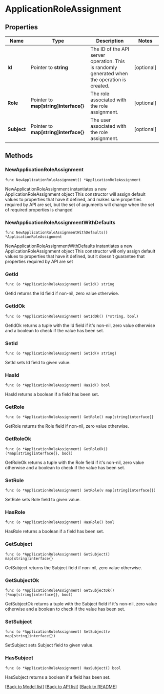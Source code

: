 # ApplicationRoleAssignment

## Properties

Name | Type | Description | Notes
------------ | ------------- | ------------- | -------------
**Id** | Pointer to **string** | The ID of the API server operation. This is randomly generated when the operation is created. | [optional] 
**Role** | Pointer to **map[string]interface{}** | The role associated with the role assignment. | [optional] 
**Subject** | Pointer to **map[string]interface{}** | The user associated with the role assignment. | [optional] 

## Methods

### NewApplicationRoleAssignment

`func NewApplicationRoleAssignment() *ApplicationRoleAssignment`

NewApplicationRoleAssignment instantiates a new ApplicationRoleAssignment object
This constructor will assign default values to properties that have it defined,
and makes sure properties required by API are set, but the set of arguments
will change when the set of required properties is changed

### NewApplicationRoleAssignmentWithDefaults

`func NewApplicationRoleAssignmentWithDefaults() *ApplicationRoleAssignment`

NewApplicationRoleAssignmentWithDefaults instantiates a new ApplicationRoleAssignment object
This constructor will only assign default values to properties that have it defined,
but it doesn't guarantee that properties required by API are set

### GetId

`func (o *ApplicationRoleAssignment) GetId() string`

GetId returns the Id field if non-nil, zero value otherwise.

### GetIdOk

`func (o *ApplicationRoleAssignment) GetIdOk() (*string, bool)`

GetIdOk returns a tuple with the Id field if it's non-nil, zero value otherwise
and a boolean to check if the value has been set.

### SetId

`func (o *ApplicationRoleAssignment) SetId(v string)`

SetId sets Id field to given value.

### HasId

`func (o *ApplicationRoleAssignment) HasId() bool`

HasId returns a boolean if a field has been set.

### GetRole

`func (o *ApplicationRoleAssignment) GetRole() map[string]interface{}`

GetRole returns the Role field if non-nil, zero value otherwise.

### GetRoleOk

`func (o *ApplicationRoleAssignment) GetRoleOk() (*map[string]interface{}, bool)`

GetRoleOk returns a tuple with the Role field if it's non-nil, zero value otherwise
and a boolean to check if the value has been set.

### SetRole

`func (o *ApplicationRoleAssignment) SetRole(v map[string]interface{})`

SetRole sets Role field to given value.

### HasRole

`func (o *ApplicationRoleAssignment) HasRole() bool`

HasRole returns a boolean if a field has been set.

### GetSubject

`func (o *ApplicationRoleAssignment) GetSubject() map[string]interface{}`

GetSubject returns the Subject field if non-nil, zero value otherwise.

### GetSubjectOk

`func (o *ApplicationRoleAssignment) GetSubjectOk() (*map[string]interface{}, bool)`

GetSubjectOk returns a tuple with the Subject field if it's non-nil, zero value otherwise
and a boolean to check if the value has been set.

### SetSubject

`func (o *ApplicationRoleAssignment) SetSubject(v map[string]interface{})`

SetSubject sets Subject field to given value.

### HasSubject

`func (o *ApplicationRoleAssignment) HasSubject() bool`

HasSubject returns a boolean if a field has been set.


[[Back to Model list]](../README.md#documentation-for-models) [[Back to API list]](../README.md#documentation-for-api-endpoints) [[Back to README]](../README.md)


